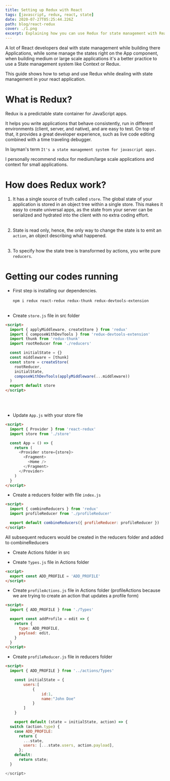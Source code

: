 ```yaml
---
title: Setting up Redux with React
tags: [javascript, redux, react, state]
date: 2020-07-27T05:25:44.226Z
path: blog/react-redux
cover: ./1.png
excerpt: Explaining how you can use Redux for state management with React.
---
```


A lot of React developers deal with state management while building there Applications, while some manage the states right on the App component, when building medium or large scale applications it's a better practice to use a State management system like Context or Redux.

This guide shows how to setup and use Redux while dealing with state management in your react application.

# What is Redux?

Redux is a predictable state container for JavaScript apps.

It helps you write applications that behave consistently, run in different environments (client, server, and native), and are easy to test. On top of that, it provides a great developer experience, such as live code editing combined with a time traveling debugger.

In layman's term `It's a state management system for javascript apps.`

I personally recommend redux for medium/large scale applications and context for small applications.

# How does Redux work?

1. It has a single source of truth called `store`. The global state of your application is stored in an object tree within a single store. This makes it easy to create universal apps, as the state from your server can be serialized and hydrated into the client with no extra coding effort.
   <br/> <br/>

2. State is read only, hence, the only way to change the state is to emit an `action`, an object describing what happened.
   <br/><br/>

3. To specify how the state tree is transformed by actions, you write pure `reducers`.

# Getting our codes running

- First step is installing our dependencies.
  <br/> <br/>
  `npm i redux react-redux redux-thunk redux-devtools-extension`
  <br/> <br/>

- Create `store.js` file in src folder

```html
<script>
  import { applyMiddleware, createStore } from 'redux'
  import { composeWithDevTools } from 'redux-devtools-extension'
  import thunk from 'redux-thunk'
  import rootReducer from './reducers'

  const initialState = {}
  const middleware = [thunk]
  const store = createStore(
    rootReducer,
    initialState,
    composeWithDevTools(applyMiddleware(...middleware))
  )
  export default store
</script>
```

<br/><br/>

- Update `App.js` with your store file

```html
<script>
  import { Provider } from 'react-redux'
  import store from './store'

  const App = () => {
    return (
      <Provider store={store}>
        <Fragment>
          <Home />
        </Fragment>
      </Provider>
    )
  }
</script>
```

- Create a reducers folder with file `index.js`

```html
<script>
  import { combineReducers } from 'redux'
  import profileReducer from './profileReducer'

  export default combineReducers({ profileReducer: profileReducer })
</script>
```

All subsequent reducers would be created in the reducers folder and added to combineReducers

- Create Actions folder in src

- Create `Types.js` file in Actions folder

```html
<script>
  export const ADD_PROFILE = 'ADD_PROFILE'
</script>
```

- Create `profileActions.js` file in Actions folder (profileActions because we are trying to create an action that updates a profile form)

```html
<script>
  import { ADD_PROFILE } from './Types'

  export const addProfile = edit => {
    return {
      type: ADD_PROFILE,
      payload: edit,
    }
  }
</script>
```

- Create `profileReducer.js` file in reducers folder

```html
<script>
  import { ADD_PROFILE } from '../actions/Types'

    const initialState = {
        users:[
            {
                id:1,
                name:"John Doe"
            }
        ]
    }

    export default (state = initialState, action) => {
  switch (action.type) {
    case ADD_PROFILE:
      return {
        ...state,
        users: [...state.users, action.payload],
      };
    default:
      return state;
  }

</script>
```

